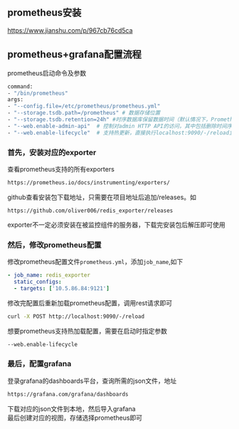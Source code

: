 ## prometheus安装
https://www.jianshu.com/p/967cb76cd5ca
## prometheus+grafana配置流程
prometheus启动命令及参数
```bash
command:
- "/bin/prometheus"
args:
- "--config.file=/etc/prometheus/prometheus.yml"
- "--storage.tsdb.path=/prometheus" # 数据存储位置
- "--storage.tsdb.retention=24h" #时序数据库保留数据时间（默认情况下，Prometheus 会将数据保留15天）
- "--web.enable-admin-api"  # 控制对admin HTTP API的访问，其中包括删除时间序列等功能
- "--web.enable-lifecycle"  # 支持热更新，直接执行localhost:9090/-/reload立即生效
```
### 首先，安装对应的exporter
查看prometheus支持的所有exporters
```sh
https://prometheus.io/docs/instrumenting/exporters/
```
github查看安装包下载地址，只需要在项目地址后追加/releases。如
```
https://github.com/oliver006/redis_exporter/releases
```
exporter不一定必须安装在被监控组件的服务器，下载完安装包后解压即可使用
### 然后，修改prometheus配置
修改prometheus配置文件`prometheus.yml`，添加`job_name`,如下
```yml
- job_name: redis_exporter
  static_configs:
  - targets: ['10.5.86.84:9121']
```
修改完配置后重新加载prometheus配置，调用rest请求即可
```bash
curl -X POST http://localhost:9090/-/reload
```
想要prometheus支持热加载配置，需要在启动时指定参数
```bash
--web.enable-lifecycle
```
### 最后，配置grafana
登录grafana的dashboards平台，查询所需的json文件，地址
```bash
https://grafana.com/grafana/dashboards
```
下载对应的json文件到本地，然后导入grafana  
最后创建对应的视图，存储选择prometheus即可  


